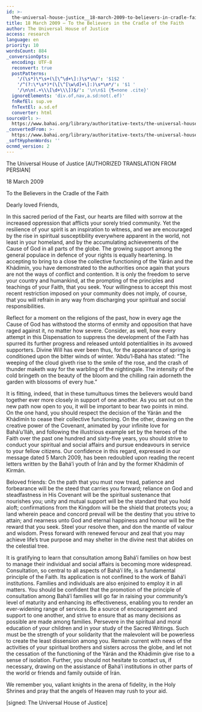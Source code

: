 ```yaml
---
id: >-
  the-universal-house-justice__18-march-2009-to-believers-in-cradle-faith__2793616580__en
title: 18 March 2009 – To the Believers in the Cradle of the Faith
author: The Universal House of Justice
access: research
language: en
priority: 10
wordsCount: 884
_conversionOpts:
  encoding: UTF-8
  reconvert: true
  postPatterns:
    '/(\s*)\*\s+(\[\^\d+\]:)\s*\n/': '$1$2 '
    '/^(?:\*\s*)*(\[\^[\w\d]+\]:)\s*\n*/': '$1 '
    '/\n\n(.+\\\[\d+\\\])$/': '\n\n$1 {¶=none .cite}'
  ignoreElements: 'div.of,nav,a.sd:not(.ef)'
  fnRefEl: sup.ve
  fnTextEl: a.sd.ef
  converter: html
sourceUrl: >-
  https://www.bahai.org/library/authoritative-texts/the-universal-house-of-justice/messages/20090318_001/20090318_001.xhtml
_convertedFrom: >-
  https://www.bahai.org/library/authoritative-texts/the-universal-house-of-justice/messages/20090318_001/20090318_001.xhtml
_softHyphenWords: ''
ocnmd_version: 2
---
```

The Universal House of Justice
\[AUTHORIZED TRANSLATION FROM PERSIAN\]

18 March 2009

To the Believers in the Cradle of the Faith

Dearly loved Friends,

In this sacred period of the Fast, our hearts are filled with sorrow at the increased oppression that afflicts your sorely tried community. Yet the resilience of your spirit is an inspiration to witness, and we are encouraged by the rise in spiritual susceptibility everywhere apparent in the world, not least in your homeland, and by the accumulating achievements of the Cause of God in all parts of the globe. The growing support among the general populace in defence of your rights is equally heartening. In accepting to bring to a close the collective functioning of the Yárán and the Khádimín, you have demonstrated to the authorities once again that yours are not the ways of conflict and contention. It is only the freedom to serve your country and humankind, at the prompting of the principles and teachings of your Faith, that you seek. Your willingness to accept this most recent restriction imposed on your community does not imply, of course, that you will refrain in any way from discharging your spiritual and social responsibilities.

Reflect for a moment on the religions of the past, how in every age the Cause of God has withstood the storms of enmity and opposition that have raged against it, no matter how severe. Consider, as well, how every attempt in this Dispensation to suppress the development of the Faith has spurred its further progress and released untold potentialities in its avowed supporters. Divine Will has ever been thus, for the appearance of spring is conditioned upon the bitter winds of winter. ‘Abdu’l‑Bahá has stated: “The weeping of the cloud giveth rise to the smile of the rose, and the crash of thunder maketh way for the warbling of the nightingale. The intensity of the cold bringeth on the beauty of the bloom and the chilling rain adorneth the garden with blossoms of every hue.”

It is fitting, indeed, that in these tumultuous times the believers would band together ever more closely in support of one another. As you set out on the new path now open to you, it will be important to bear two points in mind. On the one hand, you should respect the decision of the Yárán and the Khádimín to cease their collective functioning. On the other, drawing on the creative power of the Covenant, animated by your infinite love for Bahá’u’lláh, and following the illustrious example set by the heroes of the Faith over the past one hundred and sixty-five years, you should strive to conduct your spiritual and social affairs and pursue endeavours in service to your fellow citizens. Our confidence in this regard, expressed in our message dated 5 March 2009, has been redoubled upon reading the recent letters written by the Bahá’í youth of Írán and by the former Khádimín of Kirmán.

Beloved friends: On the path that you must now tread, patience and forbearance will be the steed that carries you forward; reliance on God and steadfastness in His Covenant will be the spiritual sustenance that nourishes you; unity and mutual support will be the standard that you hold aloft; confirmations from the Kingdom will be the shield that protects you; a land wherein peace and concord prevail will be the destiny that you strive to attain; and nearness unto God and eternal happiness and honour will be the reward that you seek. Steel your resolve then, and don the mantle of valour and wisdom. Press forward with renewed fervour and zeal that you may achieve life’s true purpose and may shelter in the divine nest that abides on the celestial tree.

It is gratifying to learn that consultation among Bahá’í families on how best to manage their individual and social affairs is becoming more widespread. Consultation, so central to all aspects of Bahá’í life, is a fundamental principle of the Faith. Its application is not confined to the work of Bahá’í institutions. Families and individuals are also enjoined to employ it in all matters. You should be confident that the promotion of the principle of consultation among Bahá’í families will go far in raising your community’s level of maturity and enhancing its effectiveness, enabling you to render an ever-widening range of services. Be a source of encouragement and support to one another, and strive to ensure that as many decisions as possible are made among families. Persevere in the spiritual and moral education of your children and in your study of the Sacred Writings. Such must be the strength of your solidarity that the malevolent will be powerless to create the least dissension among you. Remain current with news of the activities of your spiritual brothers and sisters across the globe, and let not the cessation of the functioning of the Yárán and the Khádimín give rise to a sense of isolation. Further, you should not hesitate to contact us, if necessary, drawing on the assistance of Bahá’í institutions in other parts of the world or friends and family outside of Írán.

We remember you, valiant knights in the arena of fidelity, in the Holy Shrines and pray that the angels of Heaven may rush to your aid.

\[signed: The Universal House of Justice\]
